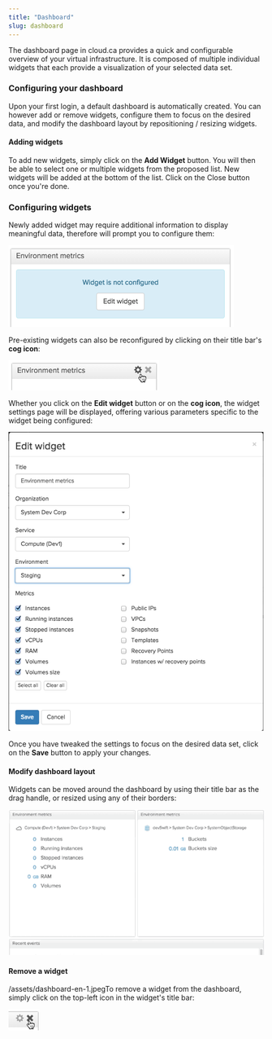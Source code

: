 ```yaml
---
title: "Dashboard"
slug: dashboard
---
```



The dashboard page in cloud.ca provides a quick and configurable overview of your virtual infrastructure. It is composed of multiple individual widgets that each provide a visualization of your selected data set.

### Configuring your dashboard

Upon your first login, a default dashboard is automatically created. You can however add or remove widgets, configure them to focus on the desired data, and modify the dashboard layout by repositioning / resizing widgets.

#### Adding widgets

To add new widgets, simply click on the **Add Widget** button. You will then be able to select one or multiple widgets from the proposed list. New widgets will be added at the bottom of the list. Click on the Close button once you're done.

### Configuring widgets

Newly added widget may require additional information to display meaningful data, therefore will prompt you to configure them:

![Widget not configured](/assets/dashboard-en-1.jpeg)

Pre-existing widgets can also be reconfigured by clicking on their title bar's **cog icon**:

![Cog icon](/assets/dashboard-en-2.jpeg)

Whether you click on the **Edit widget** button or on the **cog icon**, the widget settings page will be displayed, offering various parameters specific to the widget being configured:

![Edit widget](/assets/dashboard-en-3.jpeg)

Once you have tweaked the settings to focus on the desired data set, click on the **Save** button to apply your changes.

#### Modify dashboard layout

Widgets can be moved around the dashboard by using their title bar as the drag handle, or resized using any of their borders:

![Moving widgets](/assets/dashboard-en-4.gif)

#### Remove a widget

/assets/dashboard-en-1.jpegTo remove a widget from the dashboard, simply click on the top-left icon in the widget's title bar:

![Close button](/assets/dashboard-en-5.jpeg)
